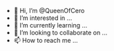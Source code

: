 - 👋 Hi, I’m @QueenOfCero
- 👀 I’m interested in ...
- 🌱 I’m currently learning ...
- 💞️ I’m looking to collaborate on ...
- 📫 How to reach me ...

<!---
QueenOfCero/QueenOfCero is a ✨ special ✨ repository because its `README.md` (this file) appears on your GitHub profile.
You can click the Preview link to take a look at your changes.
--->
